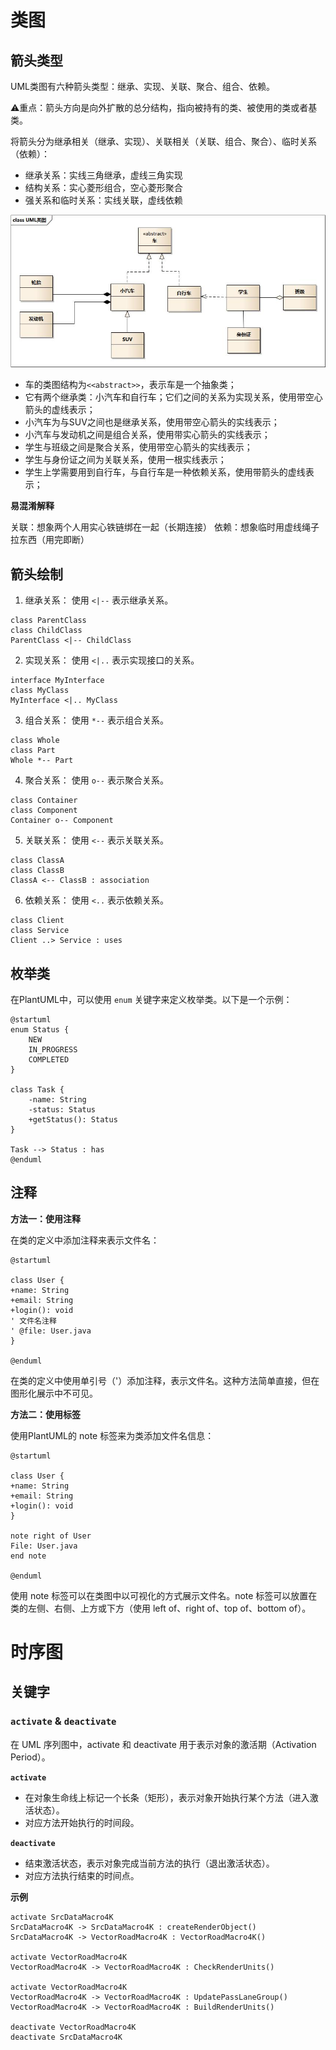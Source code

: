 # 类图

## 箭头类型

UML类图有六种箭头类型：继承、实现、关联、聚合、组合、依赖。

⚠️重点：箭头方向是向外扩散的总分结构，指向被持有的类、被使用的类或者基类。

将箭头分为继承相关（继承、实现）、关联相关（关联、组合、聚合）、临时关系（依赖）：
- 继承关系：实线三角继承，虚线三角实现
- 结构关系：实心菱形组合，空心菱形聚合
- 强关系和临时关系：实线关联，虚线依赖

![](https://raw.githubusercontent.com/BlairRenaissance/ImageHost/main/20250324114146685.png)

- 车的类图结构为`<<abstract>>`，表示车是一个抽象类；
- 它有两个继承类：小汽车和自行车；它们之间的关系为实现关系，使用带空心箭头的虚线表示；
- 小汽车为与SUV之间也是继承关系，使用带空心箭头的实线表示；
- 小汽车与发动机之间是组合关系，使用带实心箭头的实线表示；
- 学生与班级之间是聚合关系，使用带空心箭头的实线表示；
- 学生与身份证之间为关联关系，使用一根实线表示；
- 学生上学需要用到自行车，与自行车是一种依赖关系，使用带箭头的虚线表示；

**易混淆解释**

关联：想象两个人用实心铁链绑在一起（长期连接）
依赖：想象临时用虚线绳子拉东西（用完即断）

## 箭头绘制

1. 继承关系：  使用 `<|--` 表示继承关系。  

```
class ParentClass  
class ChildClass  
ParentClass <|-- ChildClass  
```

2. 实现关系：  使用 `<|..` 表示实现接口的关系。  

```
interface MyInterface  
class MyClass  
MyInterface <|.. MyClass  
```

3. 组合关系：  使用 `*--` 表示组合关系。  
 
```
class Whole  
class Part  
Whole *-- Part  
```

4. 聚合关系：  使用 `o--` 表示聚合关系。  

```
class Container  
class Component  
Container o-- Component  
```

5. 关联关系：  使用 `<--` 表示关联关系。  

```
class ClassA  
class ClassB  
ClassA <-- ClassB : association
```


6. 依赖关系：  使用 `<..` 表示依赖关系。  

```
class Client  
class Service  
Client ..> Service : uses
```

## 枚举类

在PlantUML中，可以使用 `enum` 关键字来定义枚举类。以下是一个示例：

```
@startuml 
enum Status {     
	NEW     
	IN_PROGRESS     
	COMPLETED 
}

class Task { 
	-name: String 
	-status: Status 
	+getStatus(): Status 
} 

Task --> Status : has
@enduml
```

## 注释

**方法一：使用注释**

在类的定义中添加注释来表示文件名：  
```
@startuml  
  
class User {  
+name: String  
+email: String  
+login(): void  
' 文件名注释  
' @file: User.java  
}  
  
@enduml  
```
在类的定义中使用单引号（'）添加注释，表示文件名。这种方法简单直接，但在图形化展示中不可见。  

**方法二：使用标签**

使用PlantUML的 note 标签来为类添加文件名信息：  
```
@startuml  
  
class User {  
+name: String  
+email: String  
+login(): void  
}  
  
note right of User  
File: User.java  
end note  
  
@enduml  
```
使用 note 标签可以在类图中以可视化的方式展示文件名。note 标签可以放置在类的左侧、右侧、上方或下方（使用 left of、right of、top of、bottom of）。


# 时序图

## 关键字

### `activate` & `deactivate` 

在 UML 序列图中，activate 和 deactivate 用于表示对象的激活期（Activation Period）。

**`activate`**
- 在对象生命线上标记一个长条（矩形），表示对象开始执行某个方法（进入激活状态）。
- 对应方法开始执行的时间段。

**`deactivate`**
- 结束激活状态，表示对象完成当前方法的执行（退出激活状态）。
- 对应方法执行结束的时间点。

**示例**
```
activate SrcDataMacro4K
SrcDataMacro4K -> SrcDataMacro4K : createRenderObject()
SrcDataMacro4K -> VectorRoadMacro4K : VectorRoadMacro4K()

activate VectorRoadMacro4K
VectorRoadMacro4K -> VectorRoadMacro4K : CheckRenderUnits()

activate VectorRoadMacro4K
VectorRoadMacro4K -> VectorRoadMacro4K : UpdatePassLaneGroup()
VectorRoadMacro4K -> VectorRoadMacro4K : BuildRenderUnits()

deactivate VectorRoadMacro4K
deactivate SrcDataMacro4K
```